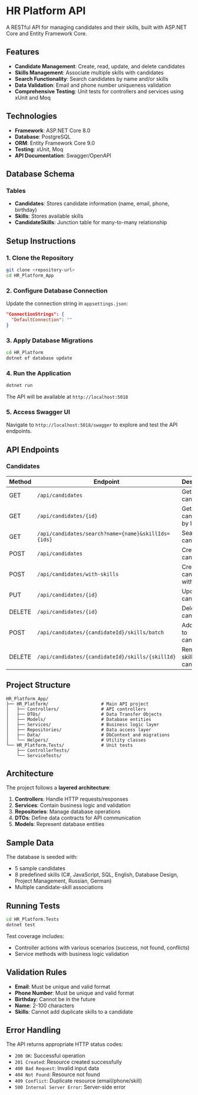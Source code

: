 # HR Platform API

A RESTful API for managing candidates and their skills, built with ASP.NET Core and Entity Framework Core.

## Features

- **Candidate Management**: Create, read, update, and delete candidates
- **Skills Management**: Associate multiple skills with candidates
- **Search Functionality**: Search candidates by name and/or skills
- **Data Validation**: Email and phone number uniqueness validation
- **Comprehensive Testing**: Unit tests for controllers and services using xUnit and Moq

## Technologies

- **Framework**: ASP.NET Core 8.0
- **Database**: PostgreSQL
- **ORM**: Entity Framework Core 9.0
- **Testing**: xUnit, Moq
- **API Documentation**: Swagger/OpenAPI

## Database Schema

### Tables
- **Candidates**: Stores candidate information (name, email, phone, birthday)
- **Skills**: Stores available skills
- **CandidateSkills**: Junction table for many-to-many relationship

## Setup Instructions

### 1. Clone the Repository
```bash
git clone <repository-url>
cd HR_Platform_App
```

### 2. Configure Database Connection
Update the connection string in `appsettings.json`:
```json
"ConnectionStrings": {
  "DefaultConnection": ""
}
```

### 3. Apply Database Migrations
```bash
cd HR_Platform
dotnet ef database update
```

### 4. Run the Application
```bash
dotnet run
```

The API will be available at `http://localhost:5018`

### 5. Access Swagger UI
Navigate to `http://localhost:5018/swagger` to explore and test the API endpoints.

## API Endpoints

### Candidates

| Method | Endpoint | Description |
|--------|----------|-------------|
| GET | `/api/candidates` | Get all candidates |
| GET | `/api/candidates/{id}` | Get candidate by ID |
| GET | `/api/candidates/search?name={name}&skillIds={ids}` | Search candidates |
| POST | `/api/candidates` | Create new candidate |
| POST | `/api/candidates/with-skills` | Create candidate with skills |
| PUT | `/api/candidates/{id}` | Update candidate |
| DELETE | `/api/candidates/{id}` | Delete candidate |
| POST | `/api/candidates/{candidateId}/skills/batch` | Add skills to candidate |
| DELETE | `/api/candidates/{candidateId}/skills/{skillId}` | Remove skill from candidate |

## Project Structure

```
HR_Platform_App/
├── HR_Platform/                    # Main API project
│   ├── Controllers/                # API controllers
│   ├── DTOs/                       # Data Transfer Objects
│   ├── Models/                     # Database entities
│   ├── Services/                   # Business logic layer
│   ├── Repositories/               # Data access layer
│   ├── Data/                       # DbContext and migrations
│   └── Helpers/                    # Utility classes
└── HR_Platform.Tests/              # Unit tests
    ├── ControllerTests/
    └── ServiceTests/
```

## Architecture

The project follows a **layered architecture**:

1. **Controllers**: Handle HTTP requests/responses
2. **Services**: Contain business logic and validation
3. **Repositories**: Manage database operations
4. **DTOs**: Define data contracts for API communication
5. **Models**: Represent database entities

## Sample Data

The database is seeded with:
- 5 sample candidates
- 8 predefined skills (C#, JavaScript, SQL, English, Database Design, Project Management, Russian, German)
- Multiple candidate-skill associations

## Running Tests

```bash
cd HR_Platform.Tests
dotnet test
```

Test coverage includes:
- Controller actions with various scenarios (success, not found, conflicts)
- Service methods with business logic validation

## Validation Rules

- **Email**: Must be unique and valid format
- **Phone Number**: Must be unique and valid format
- **Birthday**: Cannot be in the future
- **Name**: 2-100 characters
- **Skills**: Cannot add duplicate skills to a candidate

## Error Handling

The API returns appropriate HTTP status codes:
- `200 OK`: Successful operation
- `201 Created`: Resource created successfully
- `400 Bad Request`: Invalid input data
- `404 Not Found`: Resource not found
- `409 Conflict`: Duplicate resource (email/phone/skill)
- `500 Internal Server Error`: Server-side error